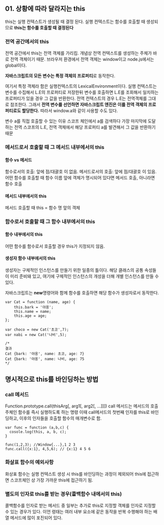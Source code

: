 ## 01. 상황에 따라 달라지는 this
this는 실행 컨텍스트가 생성될 때 결정 된다. 실행 컨텍스트는 함수를 호출할 때 생성되므로 **this는 함수를 호출할 때 결정된다**


### 전역 공간에서의 this
전역 공간에서 this는 전역 객체를 가리킴. 개념상 전역 컨텍스트를 생성하는 주체가 바로 전역 객체이기 때문. 
브라우저 환경에서 전역 객체는 window이고 node.js에서는 global이다.

**자바스크립트의 모든 변수는 특정 객체의 프로퍼티**로 동작한다.

여기서 특정 객체라 함은 실행컨텍스트의 LexicalEnvironment이다. 
실행 컨텍스트는 변수를 수집해서 L.E의 프로퍼티로 저장한뒤 변수를 호출하면 L.E를 조회해서 일치하는 프로퍼티가 있을 경우 그 값을 반환한다.
전역 컨텍스트의 경우 L.E는 전역객체를 그대로 참조한다. 그래서 **전역 변수를 선언하면 자바스크립트 엔진은 이를 전역 객체의 프로퍼티로도 할당한다.** 
따라서 window.a와 같이 사용할 수도 있다.

변수 a를 직접 호출할 수 있는 이유
스코프 체인에서 a를 검색하다 가장 마지막에 도달하는 전역 스코프의 L.E, 전역 객체에서 해당 프로퍼티 a를 발견해서 그 값을 반환하기 때문

### 메서드로서 호출할 때 그 메서드 내부에서의 this
#### 함수 vs 메서드
함수로서의 호출: 앞에 점/대괄호 이 없음.
메서드로서의 호출: 앞에 점/대괄호 이 있음.
어떤 함수를 호출할 때 함수 이름 앞에 객체가 명시되어 있다면 메서드 호출, 아니라면 함수 호출

#### 메서드 내부에서의 this
메서드 호출할 때 this = 함수 명 앞의 객체

### 함수로서 호출할 때 그 함수 내부에서의 this
#### 함수 내부에서의 this
어떤 함수를 함수로서 호출할 경우 this가 지정되지 않음.

#### 생성자 함수 내부에서의 this
생성자는 구체적인 인스턴스를 만들기 위한 일종의 틀이다. 
해당 클래스의 공통 속성들이 미리 준비돼 있고, 여기에 구체적인 인스턴스의 개성을 더해 개별 인스턴스를 만들 수 있다.

자바스크립트는 **new**명령어와 함께 함수를 호출하면 해당 함수가 생성자로서 동작한다.

```
var Cat = function (name, age) {
    this.bark = '야옹';
    this.name = name;
    this.age = age;
};

var choco = new Cat('초코',7);
var nabi = new Cat('나비',5);

/*
결과
Cat {bark: '야옹', name: 초코, age: 7}
Cat {bark: '야옹', name: 나비, age: 75
*/
```
## 명시적으로 this를 바인딩하는 방법
### call 메서드
Function.prototype.call(thisArg[, arg1[, arg2[, ...]]])
call 메서드는 메서드의 호출 주체인 함수를 즉시 실행하도록 하는 명령
이때 call메서드의 첫번째 인자를 this로 바인딩하고, 이후의 인자들을 호출할 함수의 매개변수로 함.
```
var func = function (a,b,c) {
  cosole.log(this, a, b, c);
}

func(1,2,3); //Window{...},1 2 3
func.call({x:1}, 4,5,6); // {x:1} 4 5 6
```
### 화살표 함수의 예외사항
화상표 함수는 실행 컨텍스트 생성 시 this를 바인딩하는 과정이 제외되어 this에 접근하면 스코프체인 상 가장 가까운 this에 접근하기 됨.

### 별도의 인자로 this를 받는 경우(콜백함수 내에서의 this)
콜백함수를 인자로 받는 메서드 중 일부는 추가로 this로 지정할 객체를 인자로 지정할 수 있는 경우가 있다.
이언 령태는 여러 내부 요소에 같은 동작을 반복 수행해야 하는 배열 메서드에 많이 포진되어 있다.
